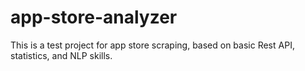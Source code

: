 # app-store-analyzer
This is a test project for app store scraping, based on basic Rest API, statistics, and NLP skills.
